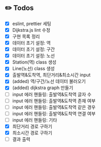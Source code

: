 ## ✏️ Todos
- [X] eslint, prettier 세팅
- [X] Dijkstra.js lint 수정
- [X] 구현 목록 정리
- [X] 데이터 초기 설정: 역
- [X] 데이터 초기 설정: 구간
- [X] 데이터 초기 설정: 노선
- [X] Station(역) class 생성
- [X] Line(노선) class 생성
- [X] 출발역&도착역, 최단거리&최소시간 input 
- [X] (added) 역/구간/노선 데이터 불러오기
- [X] (added) dijkstra graph 만들기
- [ ] input 에러 핸들링: 출발역&도착역 글자 수
- [ ] input 에러 핸들링: 출발역&도착역 존재 여부
- [ ] input 에러 핸들링: 출발역&도착역 같은 경우
- [ ] input 에러 핸들링: 출발역&도착역 연결 여부  
- [ ] input 에러 핸들링: 기타
- [X] 최단거리 경로 구하기
- [X] 최소시간 경로 구하기
- [ ] 결과 출력 